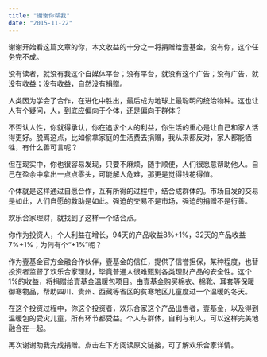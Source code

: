 ```yaml
---
title: "谢谢你帮我"
date: "2015-11-22"
---
```


谢谢开始看这篇文章的你，本文收益的十分之一将捐赠给壹基金，没有你，这个任务完不成。

没有读者，就没有我这个自媒体平台；没有平台，就没有这个广告；没有广告，就没有收益；没有收益，自然没有捐赠。

人类因为学会了合作，在进化中胜出，最后成为地球上最聪明的统治物种。这也让人有个疑问，人，到底应偏向于个体，还是偏向于群体？

不否认人性，你就得承认，你在追求个人的利益，你生活的重心是让自己和家人活得更好。脱离这点，比如偷拿家庭的生活费去捐赠，我从来都反对，家人都能牺牲，有什么善可言呢？

但在现实中，你也很容易发现，只要不麻烦，随手顺便，人们很愿意帮助他人。自己在盈余中拿出一点点零头，可能解人危难，那更是觉得钱花得值。

个体就是这样通过自愿合作，互有所得的过程中，结合成群体的。市场自发的交易是如此，人们自愿的救助是如此。强迫的交易不是市场，强迫的捐赠不是行善。

欢乐合家理财，就找到了这样一个结合点。

你作为投资人，个人利益在增长，94天的产品收益8%+1%，32天的产品收益7%+1%；为何有个“+1%”呢？

作为壹基金官方金融合作伙伴，壹基金的信任，提供了信誉担保，某种程度，也替投资者监督了欢乐合家理财，毕竟普通人很难甄别各类理财产品的安全性。这个1%的收益，将捐赠给壹基金温暖包项目。由壹基金购买棉衣、棉靴、耳套等保暖御寒物品，帮助四川、贵州、西藏等省区的贫寒地区儿童度过一个温暖的冬天。

在这个投资过程中，你这个投资者，欢乐合家这个产品出售者，壹基金，以及得到温暖包的受灾儿童，所有环节都受益。个人与群体，自利与利人，可以这样完美地融合在一起。

再次谢谢助我完成捐赠。点击左下方阅读原文链接，可了解欢乐合家详情。
